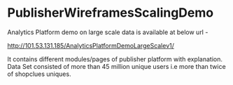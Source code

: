 # PublisherWireframesScalingDemo

Analytics Platform demo on large scale data is available at below url - 

http://101.53.131.185/AnalyticsPlatformDemoLargeScalev1/

It contains different modules/pages of publisher platform with explanation.
Data Set consisted of more than 45 million unique users i.e more than twice of shopclues uniques.
